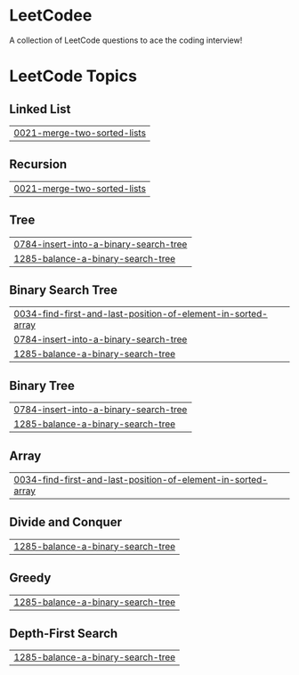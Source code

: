 # LeetCodee
A collection of LeetCode questions to ace the coding interview! 

<!---LeetCode Topics Start-->
# LeetCode Topics
## Linked List
|  |
| ------- |
| [0021-merge-two-sorted-lists](https://github.com/PremThakareitm/LeetCodee/tree/master/0021-merge-two-sorted-lists) |
## Recursion
|  |
| ------- |
| [0021-merge-two-sorted-lists](https://github.com/PremThakareitm/LeetCodee/tree/master/0021-merge-two-sorted-lists) |
## Tree
|  |
| ------- |
| [0784-insert-into-a-binary-search-tree](https://github.com/PremThakareitm/LeetCodee/tree/master/0784-insert-into-a-binary-search-tree) |
| [1285-balance-a-binary-search-tree](https://github.com/PremThakareitm/LeetCodee/tree/master/1285-balance-a-binary-search-tree) |
## Binary Search Tree
|  |
| ------- |
| [0034-find-first-and-last-position-of-element-in-sorted-array](https://github.com/PremThakareitm/LeetCodee/tree/master/0034-find-first-and-last-position-of-element-in-sorted-array) |
| [0784-insert-into-a-binary-search-tree](https://github.com/PremThakareitm/LeetCodee/tree/master/0784-insert-into-a-binary-search-tree) |
| [1285-balance-a-binary-search-tree](https://github.com/PremThakareitm/LeetCodee/tree/master/1285-balance-a-binary-search-tree) |
## Binary Tree
|  |
| ------- |
| [0784-insert-into-a-binary-search-tree](https://github.com/PremThakareitm/LeetCodee/tree/master/0784-insert-into-a-binary-search-tree) |
| [1285-balance-a-binary-search-tree](https://github.com/PremThakareitm/LeetCodee/tree/master/1285-balance-a-binary-search-tree) |
## Array
|  |
| ------- |
| [0034-find-first-and-last-position-of-element-in-sorted-array](https://github.com/PremThakareitm/LeetCodee/tree/master/0034-find-first-and-last-position-of-element-in-sorted-array) |
## Divide and Conquer
|  |
| ------- |
| [1285-balance-a-binary-search-tree](https://github.com/PremThakareitm/LeetCodee/tree/master/1285-balance-a-binary-search-tree) |
## Greedy
|  |
| ------- |
| [1285-balance-a-binary-search-tree](https://github.com/PremThakareitm/LeetCodee/tree/master/1285-balance-a-binary-search-tree) |
## Depth-First Search
|  |
| ------- |
| [1285-balance-a-binary-search-tree](https://github.com/PremThakareitm/LeetCodee/tree/master/1285-balance-a-binary-search-tree) |
<!---LeetCode Topics End-->
